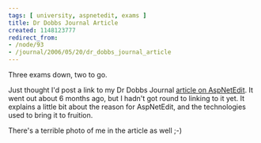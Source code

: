 ```yaml
---
tags: [ university, aspnetedit, exams ]
title: Dr Dobbs Journal Article
created: 1148123777
redirect_from:
- /node/93
- /journal/2006/05/20/dr_dobbs_journal_article
---
```

Three exams down, two to go.

Just thought I'd post a link to my Dr Dobbs Journal [article on
AspNetEdit](http://www.ddj.com/184406383#0601ds1). It went out about 6 months
ago, but I hadn't got round to linking to it yet. It explains a little bit about
the reason for AspNetEdit, and the technologies used to bring it to fruition.

There's a terrible photo of me in the article as well ;-)